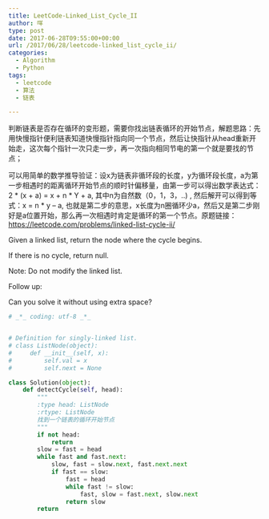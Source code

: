 ```yaml
---
title: LeetCode-Linked_List_Cycle_II
author: 咩
type: post
date: 2017-06-28T09:55:00+00:00
url: /2017/06/28/leetcode-linked_list_cycle_ii/
categories:
  - Algorithm
  - Python
tags:
  - leetcode
  - 算法
  - 链表

---
```

判断链表是否存在循环的变形题，需要你找出链表循环的开始节点，解题思路：先用快慢指针便利链表知道快慢指针指向同一个节点，然后让快指针从head重新开始走，这次每个指针一次只走一步，再一次指向相同节电的第一个就是要找的节点；

可以用简单的数学推导验证：设x为链表非循环段的长度，y为循环段长度，a为第一步相遇时的距离循环开始节点的顺时针偏移量，由第一步可以得出数学表达式：2 \* (x + a) = x + n \* Y + a, 其中n为自然数（0，1，3，..) , 然后解开可以得到等式：x = n * y &#8211; a, 也就是第二步的意思，x长度为n圈循环少a，然后又是第二步刚好是a位置开始，那么再一次相遇时肯定是循环的第一个节点。原题链接：<a href="https://leetcode.com/problems/linked-list-cycle-ii/" target="_blank">https://leetcode.com/problems/linked-list-cycle-ii/</a>
  
Given a linked list, return the node where the cycle begins.
  
If there is no cycle, return null.
  
Note: Do not modify the linked list.

Follow up:
  
Can you solve it without using extra space?

```python
# _*_ coding: utf-8 _*_


# Definition for singly-linked list.
# class ListNode(object):
#     def __init__(self, x):
#         self.val = x
#         self.next = None

class Solution(object):
    def detectCycle(self, head):
        """
        :type head: ListNode
        :rtype: ListNode
        找到一个链表的循环开始节点
        """
        if not head:
            return
        slow = fast = head
        while fast and fast.next:
            slow, fast = slow.next, fast.next.next
            if fast == slow:
                fast = head
                while fast != slow:
                    fast, slow = fast.next, slow.next
                return slow
        return
```